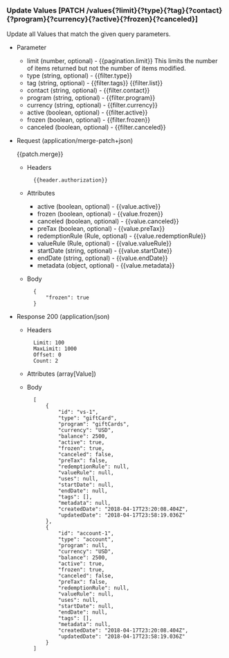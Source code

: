 ### Update Values [PATCH /values{?limit}{?type}{?tag}{?contact}{?program}{?currency}{?active}{?frozen}{?canceled}]

Update all Values that match the given query parameters.
        
+ Parameter
    + limit (number, optional) - {{pagination.limit}}  This limits the number of items returned but not the number of items modified.
    + type (string, optional) - {{filter.type}}
    + tag (string, optional) - {{filter.tags}}  {{filter.list}}
    + contact (string, optional) - {{filter.contact}}
    + program (string, optional) - {{filter.program}}
    + currency (string, optional) - {{filter.currency}}
    + active (boolean, optional) - {{filter.active}}
    + frozen (boolean, optional) - {{filter.frozen}}
    + canceled (boolean, optional) - {{filter.canceled}}

+ Request (application/merge-patch+json)

    {{patch.merge}}

    + Headers
    
            {{header.authorization}}

    + Attributes
        + active (boolean, optional) - {{value.active}}
        + frozen (boolean, optional) - {{value.frozen}}
        + canceled (boolean, optional) - {{value.canceled}}
        + preTax (boolean, optional) - {{value.preTax}}
        + redemptionRule (Rule, optional) - {{value.redemptionRule}}
        + valueRule (Rule, optional) - {{value.valueRule}}
        + startDate (string, optional) - {{value.startDate}}
        + endDate (string, optional) - {{value.endDate}}
        + metadata (object, optional) - {{value.metadata}}
        
    + Body
    
            {
                "frozen": true
            }
    
+ Response 200 (application/json)
    + Headers
        
            Limit: 100
            MaxLimit: 1000
            Offset: 0
            Count: 2
        
    + Attributes (array[Value])

    + Body

            [
                {
                    "id": "vs-1",
                    "type": "giftCard",
                    "program": "giftCards",
                    "currency": "USD",
                    "balance": 2500,
                    "active": true,
                    "frozen": true,
                    "canceled": false,
                    "preTax": false,
                    "redemptionRule": null,
                    "valueRule": null,
                    "uses": null,
                    "startDate": null,
                    "endDate": null,
                    "tags": [],
                    "metadata": null,
                    "createdDate": "2018-04-17T23:20:08.404Z",
                    "updatedDate": "2018-04-17T23:58:19.036Z"
                },
                {
                    "id": "account-1",
                    "type": "account",
                    "program": null,
                    "currency": "USD",
                    "balance": 2500,
                    "active": true,
                    "frozen": true,
                    "canceled": false,
                    "preTax": false,
                    "redemptionRule": null,
                    "valueRule": null,
                    "uses": null,
                    "startDate": null,
                    "endDate": null,
                    "tags": [],
                    "metadata": null,
                    "createdDate": "2018-04-17T23:20:08.404Z",
                    "updatedDate": "2018-04-17T23:58:19.036Z"
                }
            ]
